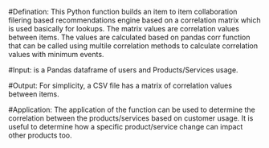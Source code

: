 #Defination: 
This Python function builds an item to item collaboration filering based recommendations engine based on a correlation matrix which is used basically for lookups. The matrix values are correlation values between items. The values are calculated based on pandas corr function that can be called using multile correlation methods to calculate correlation values with minimum events.


#Input:
is a Pandas dataframe of users and Products/Services usage.

#Output:
For simplicity, a CSV file has a matrix of correlation values between items. 


#Application: 
The application of the function can be used to determine the correlation between the products/services based on customer usage. It is useful to determine how a specific product/service change can impact other products too.
